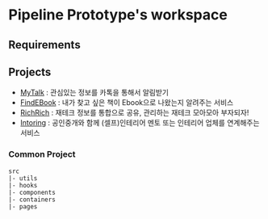# Pipeline Prototype's workspace

## Requirements

## Projects

- [MyTalk]() : 관심있는 정보를 카톡을 통해서 알림받기
- [FindEBook]() : 내가 찾고 싶은 책이 Ebook으로 나왔는지 알려주는 서비스
- [RichRich]() : 재테크 정보를 통합으로 공유, 관리하는 재테크 모아모아 부자되자!
- [Intoring]() : 공인중개와 함께 (셀프)인테리어 멘토 또는 인테리어 업체를 연계해주는 서비스

### Common Project

```
src
|- utils
|- hooks
|- components
|- containers
|- pages
```
